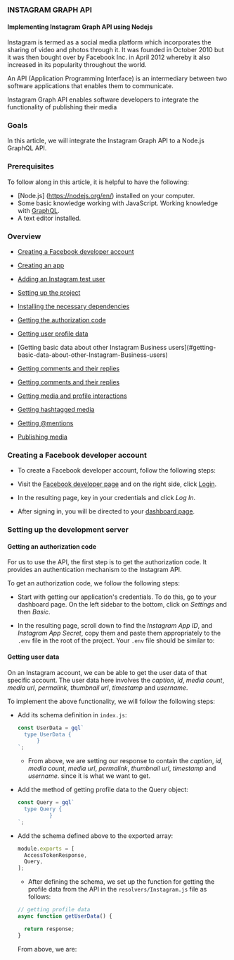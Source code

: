 ### INSTAGRAM GRAPH API

#### Implementing Instagram Graph API using Nodejs

Instagram is termed as a social media platform which incorporates the sharing of video and photos through it. It was founded in October 2010 but it was then bought over by Facebook Inc. in April 2012 whereby it also increased in its popularity throughout the world.

An API (Application Programming Interface) is an intermediary between two software applications that enables them to communicate.

Instagram Graph API enables software developers to integrate the functionality of publishing their media

### Goals

In this article, we will integrate the Instagram Graph API to a Node.js GraphQL API.

### Prerequisites

To follow along in this article, it is helpful to have the following:

- [Node.js] (https://nodejs.org/en/) installed on your computer.
- Some basic knowledge working with JavaScript.
  Working knowledge with [GraphQL](https://graphql.org/).
- A text editor installed.

### Overview

- [Creating a Facebook developer account](#creating-a-facebook-developer-account)
- [Creating an app](#creating-an-app)
- [Adding an Instagram test user](#adding-an-instagram-test-user)
- [Setting up the project](#setting-up-the-project)

- [Installing the necessary dependencies](#installing-the-necessary-dependencies)

- [Getting the authorization code](#getting-the-authorization-code)

- [Getting user profile data](#getting-user-profile-data)

- [Getting basic data about other Instagram Business users](#getting- basic-data-about-other-Instagram-Business-users)

- [Getting comments and their replies](#getting-comments-and-their-replies)

- [Getting comments and their replies](#getting-comments-and-their-replies)

- [Getting media and profile interactions](#getting-media-and-profile-interactions)

- [Getting hashtagged media](#getting-hashtagged-media)

- [Getting @mentions](#getting-@mentions)

- [Publishing media](#publishing-media)

### Creating a Facebook developer account

- To create a Facebook developer account, follow the following steps:

- Visit the [Facebook developer page](https://developers.facebook.com/) and on the right side, click [Login](https://www.facebook.com/login).

- In the resulting page, key in your credentials and click _Log In_.

- After signing in, you will be directed to your [dashboard page](https://developers.facebook.com/apps).

### Setting up the development server

#### Getting an authorization code

For us to use the API, the first step is to get the authorization code. It provides an authentication mechanism to the Instagram API.

To get an authorization code, we follow the following steps:

- Start with getting our application's credentials. To do this, go to your dashboard page. On the left sidebar to the bottom, click on _Settings_ and then _Basic_.

- In the resulting page, scroll down to find the _Instagram App ID_, and _Instagram App Secret_, copy them and paste them appropriately to the `.env` file in the root of the project. Your `.env` file should be similar to:

#### Getting user data

On an Instagram account, we can be able to get the user data of that specific account. The user data here involves the _caption_, _id_, _media count_, _media url_, _permalink_, _thumbnail url_, _timestamp_ and _username_.

To implement the above functionality, we will follow the following steps:

- Add its schema definition in `index.js`:

  ```js
  const UserData = gql`
    type UserData {
        }
  `;
  ```

  - From above, we are setting our response to contain the _caption_, _id_, _media count_, _media url_, _permalink_, _thumbnail url_, _timestamp_ and _username_. since it is what we want to get.

- Add the method of getting profile data to the Query object:

  ```js
  const Query = gql`
    type Query {
            }
  `;
  ```

- Add the schema defined above to the exported array:
  ```js
  module.exports = [
    AccessTokenResponse,
    Query,
  ];
  ```

  - After defining the schema, we set up the function for getting the profile data from the API in the `resolvers/Instagram.js` file as follows:

  ```js
  // getting profile data
  async function getUserData() {

    return response;
  }
  ```
  From above, we are: